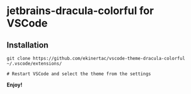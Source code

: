 # jetbrains-dracula-colorful for VSCode

## Installation

	git clone https://github.com/ekinertac/vscode-theme-dracula-colorful ~/.vscode/extensions/

	# Restart VSCode and select the theme from the settings


**Enjoy!**
